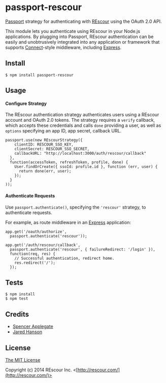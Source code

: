 # passport-rescour

[Passport](http://passportjs.org/) strategy for authenticating with [REscour](http://www.rescour.com/)
using the OAuth 2.0 API.

This module lets you authenticate using REscour in your Node.js applications.
By plugging into Passport, REscour authentication can be easily and
unobtrusively integrated into any application or framework that supports
[Connect](http://www.senchalabs.org/connect/)-style middleware, including
[Express](http://expressjs.com/).

## Install

    $ npm install passport-rescour

## Usage

#### Configure Strategy

The REscour authentication strategy authenticates users using a REscour
account and OAuth 2.0 tokens.  The strategy requires a `verify` callback, which
accepts these credentials and calls `done` providing a user, as well as
`options` specifying an app ID, app secret, callback URL.

    passport.use(new REscourStrategy({
        clientID: RESCOUR_SSO_KEY,
        clientSecret: RESCOUR_SSO_SECRET,
        callbackURL: "http://localhost:3000/auth/rescour/callback"
      },
      function(accessToken, refreshToken, profile, done) {
        User.findOrCreate({ ssoId: profile.id }, function (err, user) {
          return done(err, user);
        });
      }
    ));

#### Authenticate Requests

Use `passport.authenticate()`, specifying the `'rescour'` strategy, to
authenticate requests.

For example, as route middleware in an [Express](http://expressjs.com/)
application:

    app.get('/oauth/authorize',
      passport.authenticate('rescour'));

    app.get('/auth/rescour/callback',
      passport.authenticate('rescour', { failureRedirect: '/login' }),
      function(req, res) {
        // Successful authentication, redirect home.
        res.redirect('/');
      });

## Tests

    $ npm install
    $ npm test

## Credits

  - [Spencer Applegate](http://github.com/spencerapplegate)
  - [Jared Hanson](http://github.com/jaredhanson)

## License

[The MIT License](http://opensource.org/licenses/MIT)

Copyright (c) 2014 REscour Inc. <[http://rescour.com/](http://rescour.com/)>
